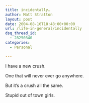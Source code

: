 ```yaml
---
title: incidentally…
author: Matt Stratton
layout: post
date: 2004-08-16T18:48:00+00:00
url: /life-in-general/incidentally
dsq_thread_id:
  - 28250340
categories:
  - Personal

---
```

I have a new crush.

One that will never ever go anywhere.

But it&#8217;s a crush all the same.

Stupid out of town girls.